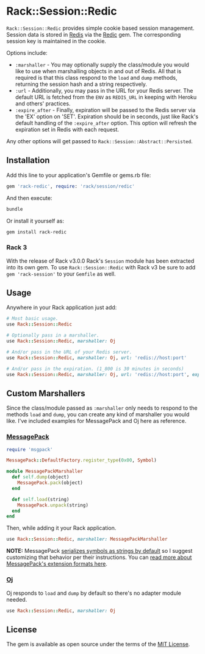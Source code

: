 # Rack::Session::Redic

`Rack::Session::Redic` provides simple cookie based session management. Session
data is stored in [Redis](redis) via the [Redic](redic) gem. The corresponding
session key is maintained in the cookie.

Options include:

- `:marshaller` - You may optionally supply the class/module you would like to
  use when marshalling objects in and out of Redis. All that is required is that
  this class respond to the `load` and `dump` methods, returning the session hash
  and a string respectively.
- `:url` - Additionally, you may pass in the URL for your Redis server. The
  default URL is fetched from the `ENV` as `REDIS_URL` in keeping with Heroku and
  others' practices.
- `:expire_after` - Finally, expiration will be passed to the Redis server via
  the 'EX' option on 'SET'. Expiration should be in seconds, just like Rack's
  default handling of the `:expire_after` option. This option will refresh the
  expiration set in Redis with each request.

Any other options will get passed to `Rack::Session::Abstract::Persisted`.

## Installation

Add this line to your application's Gemfile or gems.rb file:

```ruby
gem 'rack-redic', require: 'rack/session/redic'
```

And then execute:

```sh
bundle
```

Or install it yourself as:

```sh
gem install rack-redic
```

### Rack 3

With the release of Rack v3.0.0 Rack's `Session` module has been extracted into
its own gem. To use `Rack::Session::Redic` with Rack v3 be sure to add `gem
'rack-session'` to your `Gemfile` as well.

## Usage

Anywhere in your Rack application just add:

```ruby
# Most basic usage.
use Rack::Session::Redic

# Optionally pass in a marshaller.
use Rack::Session::Redic, marshaller: Oj

# And/or pass in the URL of your Redis server.
use Rack::Session::Redic, marshaller: Oj, url: 'redis://host:port'

# And/or pass in the expiration. (1_800 is 30 minutes in seconds)
use Rack::Session::Redic, marshaller: Oj, url: 'redis://host:port', expire_after: 1_800
```

## Custom Marshallers

Since the class/module passed as `:marshaller` only needs to respond to the
methods `load` and `dump`, you can create any kind of marshaller you would like.
I've included examples for MessagePack and Oj here as reference.

### [MessagePack](msgpack)

```ruby
require 'msgpack'

MessagePack::DefaultFactory.register_type(0x00, Symbol)

module MessagePackMarshaller
  def self.dump(object)
    MessagePack.pack(object)
  end

  def self.load(string)
    MessagePack.unpack(string)
  end
end
```

Then, while adding it your Rack application.

```ruby
use Rack::Session::Redic, marshaller: MessagePackMarshaller
```

**NOTE:** MessagePack [serializes symbols as strings by default](symbols) so I
suggest customizing that behavior per their instructions. You can [read more
about MessagePack's extension formats here](extensions).

### [Oj](oj)

Oj responds to `load` and `dump` by default so there's no adapter module needed.

```ruby
use Rack::Session::Redic, marshaller: Oj
```

## License

The gem is available as open source under the terms of the [MIT
License](http://opensource.org/licenses/MIT).

[extensions]: https://github.com/msgpack/msgpack/blob/master/spec.md#types-extension-type
[msgpack]: https://github.com/msgpack/msgpack-ruby
[oj]: https://github.com/ohler55/oj
[redic]: https://github.com/amakawa/redic
[redis]: http://redis.io
[symbols]: https://github.com/msgpack/msgpack-ruby#serializing-and-deserializing-symbols
